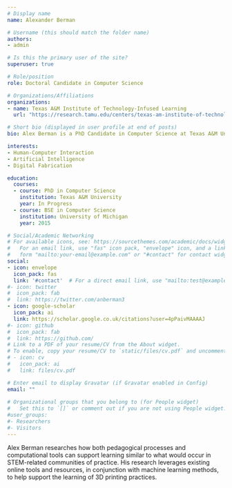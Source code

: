 ```yaml
---
# Display name
name: Alexander Berman

# Username (this should match the folder name)
authors:
- admin

# Is this the primary user of the site?
superuser: true

# Role/position
role: Doctoral Candidate in Computer Science

# Organizations/Affiliations
organizations:
- name: Texas A&M Institute of Technology-Infused Learning
  url: "https://research.tamu.edu/centers/texas-am-institute-of-technology-infused-learning/"

# Short bio (displayed in user profile at end of posts)
bio: Alex Berman is a PhD Candidate in Computer Science at Texas A&M University researching how to empower broader participation with Digital Fabrication technologies

interests:
- Human-Computer Interaction
- Artificial Intelligence
- Digital Fabrication

education:
  courses:
  - course: PhD in Computer Science
    institution: Texas A&M University
    year: In Progress
  - course: BSE in Computer Science
    institution: University of Michigan
    year: 2015

# Social/Academic Networking
# For available icons, see: https://sourcethemes.com/academic/docs/widgets/#icons
#   For an email link, use "fas" icon pack, "envelope" icon, and a link in the
#   form "mailto:your-email@example.com" or "#contact" for contact widget.
social:
- icon: envelope
  icon_pack: fas
  link: '#contact'  # For a direct email link, use "mailto:test@example.org".
#- icon: twitter
#  icon_pack: fab
#  link: https://twitter.com/anberman3
- icon: google-scholar
  icon_pack: ai
  link: https://scholar.google.co.uk/citations?user=4pPaivMAAAAJ
#- icon: github
#  icon_pack: fab
#  link: https://github.com/
# Link to a PDF of your resume/CV from the About widget.
# To enable, copy your resume/CV to `static/files/cv.pdf` and uncomment the lines below.  
# - icon: cv
#   icon_pack: ai
#   link: files/cv.pdf

# Enter email to display Gravatar (if Gravatar enabled in Config)
email: ""
  
# Organizational groups that you belong to (for People widget)
#   Set this to `[]` or comment out if you are not using People widget.  
#user_groups:
#- Researchers
#- Visitors
---
```


Alex Berman researches how both pedagogical processes and computational tools can support learning similar to what would occur in STEM-related communities of practice. His research leverages existing online tools and resources, in conjunction with machine learning methods, to help support the learning of 3D printing practices.
